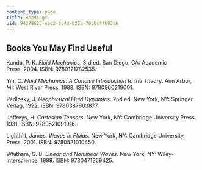 ```yaml
---
content_type: page
title: Readings
uid: 94278625-ebd2-8c4d-b25a-70bbcffb03ab
---
```


Books You May Find Useful
-------------------------

Kundu, P. K. _Fluid Mechanics_. 3rd ed. San Diego, CA: Academic Press, 2004. ISBN: 9780121782535.

Yih, C. _Fluid Mechanics: A Concise Introduction to the Theory_. Ann Arbor, MI: West River Press, 1988. ISBN: 9780960219001.

Pedlosky, J. _Geophysical Fluid Dynamics_. 2nd ed. New York, NY: Springer Verlag, 1992. ISBN: 9780387963877.

Jeffreys, H. _Cartesian Tensors_. New York, NY: Cambridge University Press, 1931. ISBN: 9780521091916.

Lighthill, James. _Waves in Fluids_. New York, NY: Cambridge University Press, 2001. ISBN: 9780521010450.

Whitham, G. B. _Linear and Nonlinear Waves_. New York, NY: Wiley-Interscience, 1999. ISBN: 9780471359425.